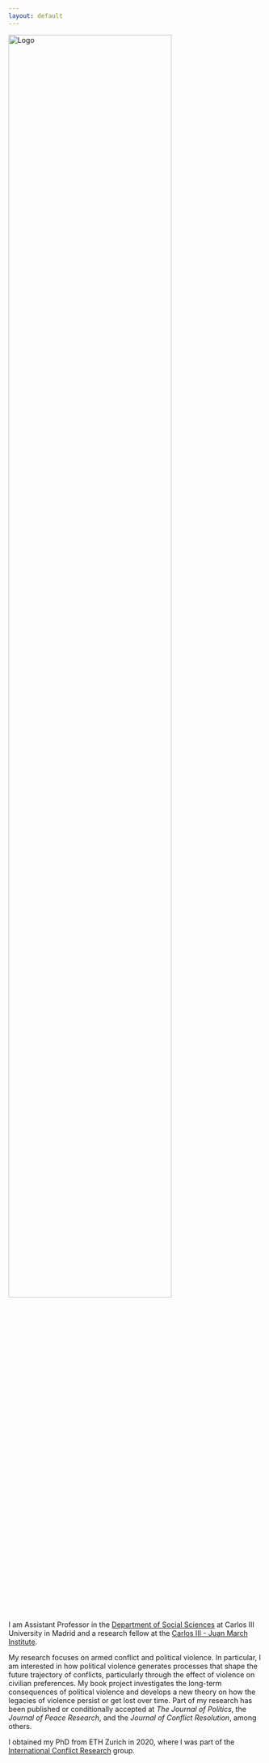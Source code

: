 ```yaml
---
layout: default
---
```


<img src="{{site.logo | relative_url}}" alt="Logo" style="width: 80%; height: 80%" />

I am Assistant Professor in the [Department of Social Sciences](https://www.uc3m.es/social-sciences-department/home) at Carlos III University in Madrid and a research fellow at the [Carlos III - Juan March Institute](https://ic3jm.es/).

My research focuses on armed conflict and political violence. In particular, I am interested in how political violence generates processes that shape the future trajectory of conflicts, particularly through the effect of violence on civilian preferences. My book project investigates the long-term consequences of political violence and develops a new theory on how the legacies of violence persist or get lost over time. Part of my research has been published or conditionally accepted at *The Journal of Politics*, the *Journal of Peace Research*, and the *Journal of Conflict Resolution*, among others.

I obtained my PhD from ETH Zurich in 2020, where I was part of the [International Conflict Research](https://icr.ethz.ch/) group.
